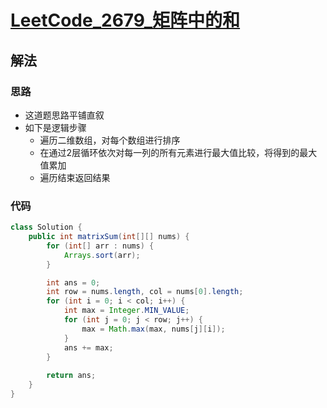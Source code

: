 # [LeetCode_2679_矩阵中的和](https://leetcode.cn/problems/sum-in-a-matrix/)
## 解法
### 思路
- 这道题思路平铺直叙
- 如下是逻辑步骤
  - 遍历二维数组，对每个数组进行排序
  - 在通过2层循环依次对每一列的所有元素进行最大值比较，将得到的最大值累加
  - 遍历结束返回结果
### 代码
```java
class Solution {
    public int matrixSum(int[][] nums) {
        for (int[] arr : nums) {
            Arrays.sort(arr);
        }

        int ans = 0;
        int row = nums.length, col = nums[0].length;
        for (int i = 0; i < col; i++) {
            int max = Integer.MIN_VALUE;
            for (int j = 0; j < row; j++) {
                max = Math.max(max, nums[j][i]);
            }
            ans += max;
        }
        
        return ans;
    }
}
```